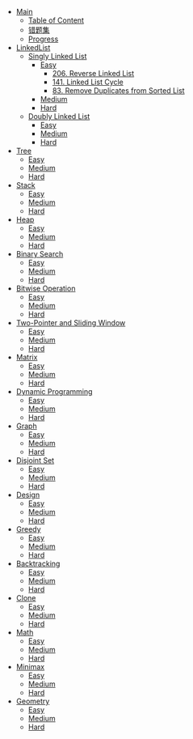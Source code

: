 <!-- docs/_sidebar.md -->

* [Main](/)
  * [Table of Content](/TableOfContent.md)
  * [错题集](/review.md)
  * [Progress](/progress.md)
* [LinkedList]()
  * [Singly Linked List]()
    * [Easy]()
      * [206. Reverse Linked List](LinkedList/Singly%20Linked%20List/Easy/206.%20Reverse%20Linked%20List.md)
      * [141. Linked List Cycle](LinkedList/Singly%20Linked%20List/Easy/141.%20Linked%20List%20Cycle.md)
      * [83. Remove Duplicates from Sorted List](LinkedList/Singly%20Linked%20List/Easy/83.%20Remove%20Duplicates%20from%20Sorted%20List.md)
    * [Medium]()
    * [Hard]()
  * [Doubly Linked List]()
    * [Easy]()
    * [Medium]()
    * [Hard]()
* [Tree]()
  * [Easy]()
  * [Medium]()
  * [Hard]()
* [Stack]()
  * [Easy]()
  * [Medium]()
  * [Hard]()
* [Heap]()
  * [Easy]()
  * [Medium]()
  * [Hard]()
* [Binary Search]()
  * [Easy]()
  * [Medium]()
  * [Hard]()
* [Bitwise Operation]()
  * [Easy]()
  * [Medium]()
  * [Hard]()
* [Two-Pointer and Sliding Window]()
  * [Easy]()
  * [Medium]()
  * [Hard]()
* [Matrix]()
  * [Easy]()
  * [Medium]()
  * [Hard]()
* [Dynamic Programming]()
  * [Easy]()
  * [Medium]()
  * [Hard]()
* [Graph]()
  * [Easy]()
  * [Medium]()
  * [Hard]()
* [Disjoint Set]()
  * [Easy]()
  * [Medium]()
  * [Hard]()
* [Design]()
  * [Easy]()
  * [Medium]()
  * [Hard]()
* [Greedy]()
  * [Easy]()
  * [Medium]()
  * [Hard]()
* [Backtracking]()
  * [Easy]()
  * [Medium]()
  * [Hard]()
* [Clone]()
  * [Easy]()
  * [Medium]()
  * [Hard]()
* [Math]()
  * [Easy]()
  * [Medium]()
  * [Hard]()
* [Minimax]()
  * [Easy]()
  * [Medium]()
  * [Hard]()
* [Geometry]()
  * [Easy]()
  * [Medium]()
  * [Hard]()